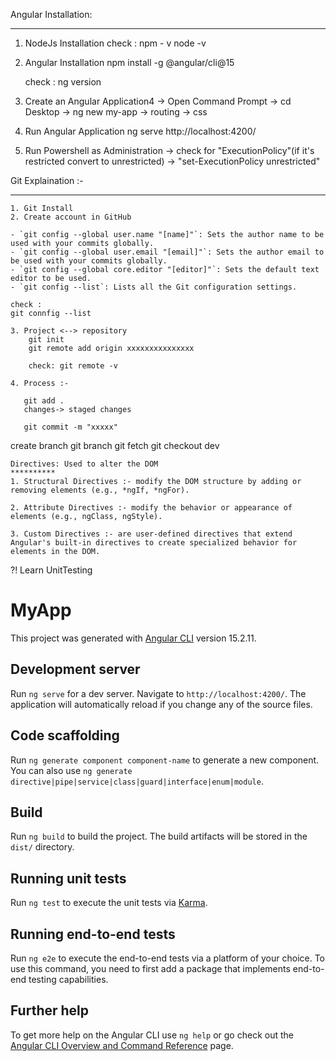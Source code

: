 Angular Installation:
******* ************

1. NodeJs Installation
        check : npm - v
                node -v

2. Angular Installation
    npm install -g @angular/cli@15

    check : ng version

3. Create an Angular Application4
    -> Open Command Prompt
    -> cd Desktop
    -> ng new my-app
            -> routing
            -> css

4. Run Angular Application
    ng serve
    http://localhost:4200/ 

5. Run Powershell as Administration
        -> check for "ExecutionPolicy"(if it's restricted convert to unrestricted)
        -> "set-ExecutionPolicy unrestricted"


Git Explaination :-
*** ************
    1. Git Install
    2. Create account in GitHub

    - `git config --global user.name "[name]"`: Sets the author name to be used with your commits globally.
    - `git config --global user.email "[email]"`: Sets the author email to be used with your commits globally.
    - `git config --global core.editor "[editor]"`: Sets the default text editor to be used.
    - `git config --list`: Lists all the Git configuration settings.

    check :
    git connfig --list

    3. Project <--> repository
        git init
        git remote add origin xxxxxxxxxxxxxxx

        check: git remote -v

    4. Process :-
       
       git add .
       changes-> staged changes

       git commit -m "xxxxx"


create branch
git branch
git fetch
git checkout dev


    Directives: Used to alter the DOM
    **********
    1. Structural Directives :- modify the DOM structure by adding or removing elements (e.g., *ngIf, *ngFor).

    2. Attribute Directives :- modify the behavior or appearance of elements (e.g., ngClass, ngStyle).

    3. Custom Directives :- are user-defined directives that extend Angular's built-in directives to create specialized behavior for elements in the DOM.










?! Learn UnitTesting


# MyApp

This project was generated with [Angular CLI](https://github.com/angular/angular-cli) version 15.2.11.

## Development server

Run `ng serve` for a dev server. Navigate to `http://localhost:4200/`. The application will automatically reload if you change any of the source files.

## Code scaffolding

Run `ng generate component component-name` to generate a new component. You can also use `ng generate directive|pipe|service|class|guard|interface|enum|module`.

## Build

Run `ng build` to build the project. The build artifacts will be stored in the `dist/` directory.

## Running unit tests

Run `ng test` to execute the unit tests via [Karma](https://karma-runner.github.io).

## Running end-to-end tests

Run `ng e2e` to execute the end-to-end tests via a platform of your choice. To use this command, you need to first add a package that implements end-to-end testing capabilities.

## Further help

To get more help on the Angular CLI use `ng help` or go check out the [Angular CLI Overview and Command Reference](https://angular.io/cli) page.




